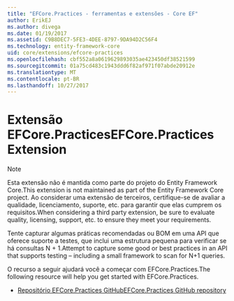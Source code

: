 ```yaml
---
title: "EFCore.Practices - ferramentas e extensões - Core EF"
author: ErikEJ
ms.author: divega
ms.date: 01/19/2017
ms.assetid: C9B8DEC7-5FE3-4DEE-8797-9DA94D2C56F4
ms.technology: entity-framework-core
uid: core/extensions/efcore-practices
ms.openlocfilehash: cbf552a8a0619629893035ae423450df38521599
ms.sourcegitcommit: 01a75cd483c1943ddd6f82af971f07abde20912e
ms.translationtype: MT
ms.contentlocale: pt-BR
ms.lasthandoff: 10/27/2017
---
```

# <a name="efcorepractices-extension"></a><span data-ttu-id="5e628-102">Extensão EFCore.Practices</span><span class="sxs-lookup"><span data-stu-id="5e628-102">EFCore.Practices Extension</span></span>

> [!NOTE]  
> <span data-ttu-id="5e628-103">Esta extensão não é mantida como parte do projeto do Entity Framework Core.</span><span class="sxs-lookup"><span data-stu-id="5e628-103">This extension is not maintained as part of the Entity Framework Core project.</span></span> <span data-ttu-id="5e628-104">Ao considerar uma extensão de terceiros, certifique-se de avaliar a qualidade, licenciamento, suporte, etc. para garantir que elas cumprem os requisitos.</span><span class="sxs-lookup"><span data-stu-id="5e628-104">When considering a third party extension, be sure to evaluate quality, licensing, support, etc. to ensure they meet your requirements.</span></span>

<span data-ttu-id="5e628-105">Tente capturar algumas práticas recomendadas ou BOM em uma API que oferece suporte a testes, que inclui uma estrutura pequena para verificar se há consultas N + 1.</span><span class="sxs-lookup"><span data-stu-id="5e628-105">Attempt to capture some good or best practices in an API that supports testing – including a small framework to scan for N+1 queries.</span></span>

<span data-ttu-id="5e628-106">O recurso a seguir ajudará você a começar com EFCore.Practices.</span><span class="sxs-lookup"><span data-stu-id="5e628-106">The following resource will help you get started with EFCore.Practices.</span></span>
* [<span data-ttu-id="5e628-107">Repositório EFCore.Practices GitHub</span><span class="sxs-lookup"><span data-stu-id="5e628-107">EFCore.Practices GitHub repository</span></span>](https://github.com/riezebosch/efcore-practices/tree/master/src/EFCore.Practices/)
